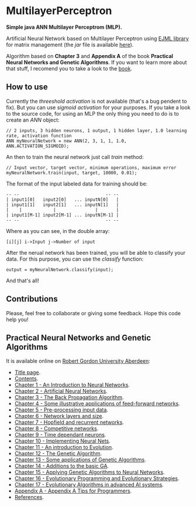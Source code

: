# MultilayerPerceptron

**Simple java ANN Multilayer Perceptrom (MLP).**

Artificial Neural Network based on Multilayer Perceptron using [EJML library](https://code.google.com/p/efficient-java-matrix-library/) for matrix management (the *jar* file is available [here](https://efficient-java-matrix-library.googlecode.com/files/ejml-0.24.jar)).

Algorithm based on **Chapter 3** and **Appendix A** of the book **Practical Neural Networks and Genetic Algorithms**. If you want to learn more about that stuff, I recomend you to take a look to the [book](https://github.com/dsaiztc/MultilayerPerceptron#practical-neural-networks-and-genetic-algorithms).

## How to use
Currently the *threeshold activation* is not available (that's a bug pendent to fix). But you can use *sigmoid activation* for your purposes. If you take a look to the source code, for using an MLP the only thing you need to do is to create an *ANN* object:

````
// 2 inputs, 3 hidden neurons, 1 output, 1 hidden layer, 1.0 learning rate, activation function
ANN myNeuralNetwork = new ANN(2, 3, 1, 1, 1.0, ANN.ACTIVATION_SIGMOID);
````

An then to train the neural network just call *train* method:

````
// Input vector, target vector, minimum operations, maximum error
myNeuralNetwork.train(input, target, 10000, 0.01);
````

The format of the input labeled data for training should be:

````
-- --                                 -- --
| input1[0]   input2[0]   ... inputN[0]   | 
| input1[1]   input2[1]   ... inputN[1]   | 
|    |            |               |       |  
| input1[M-1] input2[M-1] ... inputN[M-1] |
-- --                                 -- --
````

Where as you can see, in the double array:

````
[i][j] i->Input j->Number of input
````

After the nerual network has been trained, you will be able to classify your data. For this purpose, you can use the *classify* function:

````
output = myNeuralNetwork.classify(input);
````

And that's all!

## Contributions
Please, feel free to collaborate or giving some feedback. Hope this code help you!

## Practical Neural Networks and Genetic Algorithms
It is available online on [Robert Gordon University Aberdeen](http://www.rgu.ac.uk/):

- [Title page](https://www4.rgu.ac.uk/files/ACF58D4.pdf).
- [Contents](http://www4.rgu.ac.uk/files/ACF58D0.pdf).
- [Chapter 1 - An Introduction to Neural Networks](http://www4.rgu.ac.uk/files/chapter1%20-%20intro.pdf).
- [Chapter 2 - Artificial Neural Networks](https://www4.rgu.ac.uk/files/chapter2%20-%20intro%20to%20ANNs.pdf).
- [Chapter 3 - The Back Propagation Algorithm](https://www4.rgu.ac.uk/files/chapter2%20-%20intro%20to%20ANNs.pdf).
- [Chapter 4 - Some illustrative applications of feed-forward networks](http://www4.rgu.ac.uk/files/chapter4%20-applications.pdf).
- [Chapter 5 - Pre-processing input data](http://www4.rgu.ac.uk/files/chapter5%20-%20pre-processing.pdf).
- [Chapter 6 - Network layers and size](https://www4.rgu.ac.uk/files/chapter6%20-%20network%20size.pdf).
- [Chapter 7 - Hopfield and recurrent networks](https://www4.rgu.ac.uk/files/chapter7-hopfield.pdf).
- [Chapter 8 - Competitive networks](http://www4.rgu.ac.uk/files/chapter8%20-%20competitive.pdf).
- [Chapter 9 - Time dependant neurons](https://www4.rgu.ac.uk/files/chapter9%20-%20spiky.pdf).
- [Chapter 10 - Implementing Neural Nets](https://www4.rgu.ac.uk/files/chapter10%20-%20implementing%20ANNs.pdf).
- [Chapter 11 - An introduction to Evolution](https://www4.rgu.ac.uk/files/chapter11%20-%20intro%20to%20evolution.pdf).
- [Chapter 12 - The Genetic Algorithm](https://www4.rgu.ac.uk/files/chapter12%20-%20GAs.pdf).
- [Chapter 13 - Some applications of Genetic Algorithms](http://www4.rgu.ac.uk/files/chapter13%20-%20applications.pdf).
- [Chapter 14 - Additions to the basic GA](https://www4.rgu.ac.uk/files/chapter14%20-%20extra%20GA.pdf).
- [Chapter 15 - Applying Genetic Algorithms to Neural Networks](https://www4.rgu.ac.uk/files/chapter15%20-%20eanns.pdf).
- [Chapter 16 - Evolutionary Programming and Evolutionary Strategies](http://www4.rgu.ac.uk/files/chapter16%20-%20ESEP.pdf).
- [Chapter 17 - Evolutionary Algorithms in advanced AI systems](https://www4.rgu.ac.uk/files/chapter17%20-%20advanced%20ai.pdf).
- [Appendix A - Appendix A Tips for Programmers](http://www4.rgu.ac.uk/files/ACF58BB.pdf).
- [References](http://www4.rgu.ac.uk/files/ACF58D2.pdf).
